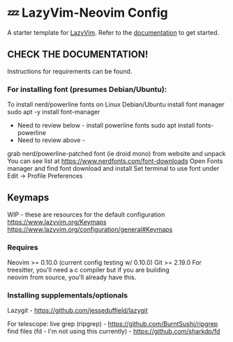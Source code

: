# 💤 LazyVim-Neovim Config

A starter template for [LazyVim](https://github.com/LazyVim/LazyVim).
Refer to the [documentation](https://lazyvim.github.io/installation) to get started.

## CHECK THE DOCUMENTATION!
Instructions for requirements can be found.

### For installing font (presumes Debian/Ubuntu):
To install nerd/powerline fonts on Linux Debian/Ubuntu
install font manager
sudo apt -y install font-manager

- Need to review below - 
install powerline fonts
sudo apt install fonts-powerline
- Need to review above -  

grab nerd/powerline-patched font (ie droid mono) from website and unpack
You can see list at https://www.nerdfonts.com/font-downloads
Open Fonts manager and find font download and install
Set terminal to use font under Edit -> Profile Preferences

## Keymaps
WIP - these are resources for the default configuration
https://www.lazyvim.org/Keymaps
https://www.lazyvim.org/configuration/general#Keymaps


### Requires
Neovim >= 0.10.0 (current config testing w/ 0.10.0)
Git >= 2.19.0
For treesitter, you'll need a c compiler but if you are building  
neovim from source, you'll already have this.


### Installing supplementals/optionals
Lazygit - https://github.com/jesseduffield/lazygit

For telescope:
live grep (ripgrep) - https://github.com/BurntSushi/ripgrep
find files (fd - I'm not using this currently) - https://github.com/sharkdp/fd

